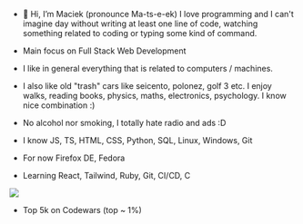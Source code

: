 - 👋 Hi, I’m Maciek (pronounce  Ma-ts-e-ek) I love programming and I can't imagine day without writing at least one line of code, watching something related to coding or typing some kind of command.

- Main focus on Full Stack Web Development

- I like in general everything that is related to computers / machines.
- I also like old "trash" cars like seicento, polonez, golf 3 etc. I enjoy walks, reading books, physics, maths, electronics, psychology. I know nice combination :)
- No alcohol nor smoking, I totally hate radio and ads :D

- I know JS, TS, HTML, CSS, Python, SQL, Linux, Windows, Git

- For now Firefox DE, Fedora
- Learning React, Tailwind, Ruby, Git, CI/CD, C

<img src=https://www.codewars.com/users/maciek367/badges/large>

- Top 5k on Codewars (top ~ 1%)
